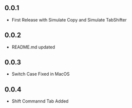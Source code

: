 ## 0.0.1

* First Release with Simulate Copy and Simulate TabShifter

## 0.0.2

* README.md updated

## 0.0.3

* Switch Case Fixed in MacOS

## 0.0.4

* Shift Commannd Tab Added